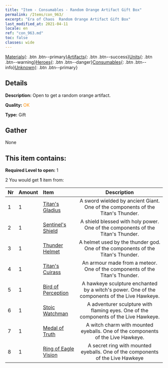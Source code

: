 ```yaml
---
title: "Item - Consumables - Random Orange Artifact Gift Box"
permalink: /Items/con_963/
excerpt: "Era of Chaos  Random Orange Artifact Gift Box"
last_modified_at: 2021-04-11
locale: en
ref: "con_963.md"
toc: false
classes: wide
---
```

 [Materials](/Items/){: .btn .btn--primary}[Artifacts](/Items/Artifacts/){: .btn .btn--success}[Units](/Items/Units/){: .btn .btn--warning}[Heroes](/Items/Heroes/){: .btn .btn--danger}[Consumables](/Items/Consumables/){: .btn .btn--info}[Unknown](/Items/Unknown/){: .btn .btn--primary}

## Details
 **Description:** Open to get a random orange artifact.

 **Quality:** <span style="color: #FF8C00">OK</span>

 **Type:** Gift

## Gather

  None

## This item contains:

 **Required Level to open:** 1

 2 You would get **1** item  from:

  | Nr | Amount |     Item    | Description |
  |:---|:-------|:------------|:-----------:|
  | 1 | 1 | [Titan's Gladius](/Items/art_156/) | A sword wielded by ancient Giant. One of the components of the Titan's Thunder. | 
  | 2 | 1 | [Sentinel's Shield](/Items/art_157/) | A shield blessed with holy power. One of the components of the Titan's Thunder. | 
  | 3 | 1 | [Thunder Helmet](/Items/art_158/) | A helmet used by the thunder god. One of the components of the Titan's Thunder. | 
  | 4 | 1 | [Titan's Cuirass](/Items/art_159/) | An armour made from a meteor. One of the components of the Titan's Thunder. | 
  | 5 | 1 | [Bird of Perception](/Items/art_132/) | A hawkeye sculpture enchanted by a witch's power. One of the components of the Live Hawkeye. | 
  | 6 | 1 | [Stoic Watchman](/Items/art_133/) | A adventurer sculpture with flaming eyes. One of the components of the Live Hawkeye. | 
  | 7 | 1 | [Medal of Truth](/Items/art_134/) | A witch charm with mounted eyeballs. One of the components of the Live Hawkeye. | 
  | 8 | 1 | [Ring of Eagle Vision](/Items/art_135/) | A secret ring with mounted eyeballs. One of the components of the Live Hawkeye | 

